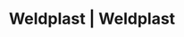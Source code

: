 ---
Link: "file:/Users/vinayakpatel/Downloads/www.weldplast.cz/eshop_products_compare/add/eshop-products-variant191"
product_name: "null"
product_id: "null"
title: "Weldplast | Weldplast"
product_desc: ""
product_specs: ""
product_downloads: ""
href: ""
accessories: ""
similar_products: ""
---